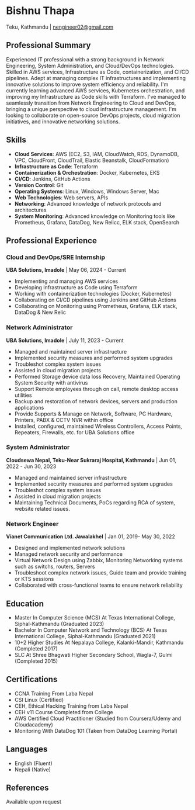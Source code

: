 # Bishnu Thapa
Teku, Kathmandu | nengineer02@gmail.com

## Professional Summary
Experienced IT professional with a strong background in Network Engineering, System Administration, and Cloud/DevOps technologies. Skilled in AWS services, Infrastructure as Code, containerization, and CI/CD pipelines. Adept at managing complex IT infrastructures and implementing innovative solutions to improve system efficiency and reliability. I'm currently learning advanced AWS services, Kubernetes orchestration, and improving my Infrastructure as Code skills with Terraform. I've managed to seamlessly transition from Network Engineering to Cloud and DevOps, bringing a unique perspective to cloud infrastructure management. I'm looking to collaborate on open-source DevOps projects, cloud migration initiatives, and innovative networking solutions. 

## Skills
- **Cloud Services**: AWS (EC2, S3, IAM, CloudWatch, RDS, DynamoDB, VPC, CloudFront, CloudTrail, Elastic Beanstalk, CloudFormation)
- **Infrastructure as Code**: Terraform
- **Containerization & Orchestration**: Docker, Kubernetes, EKS
- **CI/CD**: Jenkins, GitHub Actions
- **Version Control**: Git
- **Operating Systems**: Linux, Windows, Windows Server, Mac
- **Web Technologies**: Web servers, APIs
- **Networking**: Advanced knowledge of network protocols and architectures
- **System Monitoring**: Advanced knowledge on Monitoring tools like Prometheus, Grafana, DataDog, New Relicc, ELK stack, OpenSearch

## Professional Experience

### Cloud and DevOps/SRE Internship
**UBA Solutions, Imadole** | May 06, 2024 - Current
- Implementing and managing AWS services
- Developing Infrastructure as Code using Terraform
- Working with containerization technologies (Docker, Kubernetes)
- Collaborating on CI/CD pipelines using Jenkins and GitHub Actions
- Collaborating on Monitoring using Prometheus, Grafana, ELK stack, DataDog & New Relic


### Network Administrator
**UBA Solutions, Imadole** | July 11, 2023 - Current
- Managed and maintained server infrastructure
- Implemented security measures and performed system upgrades
- Troubleshot complex system issues
- Assisted in cloud migration projects
- Performed Storage device data loss Recovery, Maintained Operating System Security with antivirus
- Support Remote employees through on call, remote desktop access utilities
- Backup and restoration of network devices, servers and production applications
- Provide Supports & Manage on Network, Software, PC Hardware, Printers, PABX & CCTV NVR within office
- Installed, configured, maintained Wireless Controllers, Access Points, Repeaters, Firewalls, etc. for UBA Solutions office


### System Administrator
**Cloudsewa Nepal, Teku-Near Sukraraj Hospital, Kathmandu** | Jun 01, 2022 - Jun 30, 2023
- Managed and maintained server infrastructure
- Implemented security measures and performed system upgrades
- Troubleshot complex system issues
- Assisted in cloud migration projects
- Maintaining Technical Documents, PoCs regarding RCA of system, website related issues.


### Network Engineer
**Vianet Communication Ltd. Jawalakhel** | Jan 01, 2019- May 30, 2022
- Designed and implemented network solutions
- Managed network security and performance
- Virtual Network Design using Zabbix, Monitoring Networking systems such as switchs, routers, Servers
- Troubleshoot complex network issues, Guide team and provide training or KTS sessions
- Collaborated with cross-functional teams to ensure network reliability


## Education
- Master In Computer Science (MCS) At Texas International College, Siphal-Kathmandu (Graduated 2023)
- Bachelor In Computer Network and Technology (BCS) At Texas International College, Siphal-Kathmandu (Graduated 2021)
- 10+2 Higher Studies At Nepalaya College, Kalanki-Mandir, Kathmandu (Completed 2017)
- SLC At Shree Bhagwati Higher Secondary School, Wagla-7, Gulmi (Completed 2015)


## Certifications
- CCNA Training From Laba Nepal
- CSI Linux (Certified)
- CEH, Ethical Hacking Training from Laba Nepal
- CEH v11 Course Completed from College
- AWS Certified Cloud Practitioner (Studied from Coursera/Udemy and Cloudacademy)
- Monitoring With DataDog 101 (Taken from DataDog Learning Portal)

## Languages
- English (Fluent)
- Nepali (Native)

## References
Available upon request
